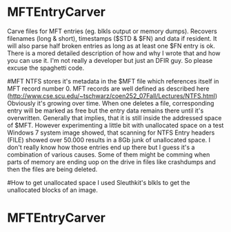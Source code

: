 # MFTEntryCarver
Carve files for MFT entries (eg. blkls output or memory dumps). Recovers filenames (long &amp; short), timestamps ($STD &amp; $FN) and data if resident. It will also parse half broken entries as long as at least one $FN entry is ok.
There is a mored detailed description of how and why I wrote that and how you can use it. I'm not really a developer but just an DFIR guy. So please excuse the spaghetti code.

#MFT
NTFS stores it's metadata in the $MFT file which references itself in MFT record number 0. MFT records are well defined as described here (http://www.cse.scu.edu/~tschwarz/coen252_07Fall/Lectures/NTFS.html)
Obviously it's growing over time. When one deletes a file, corresponding entry will be marked as free but the entry data remains there until it's overwritten. Generally that implies, that it is still inside the addressed space of $MFT.
However experimenting a little bit with unallocated space on a test Windows 7 system image showed, that scanning for NTFS Entry headers (FILE) showed over 50.000 results in a 8Gb junk of unallocated space.
I don't really know how those entries end up there but I guess it's a combination of various causes. Some of them might be comming when parts of memory are ending uop on the drive in files like crashdumps and then the files are being deleted.

#How to get unallocated space
I used Sleuthkit's blkls to get the unallocated blocks of an image. 

# MFTEntryCarver
